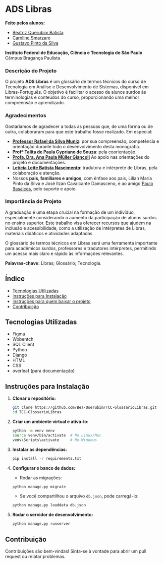 # ADS Libras

**Feito pelos alunos:**
- [Beatriz Querubim Batista](https://www.linkedin.com/in/beatriz-querubim-943840217/)
- [Caroline Smarzaro](https://www.linkedin.com/in/carolinesmarzaro/)
- [Gustavo Pinto da Silva]()

**Instituto Federal de Educação, Ciência e Tecnologia de São Paulo**  
Câmpus Bragança Paulista

### Descrição do Projeto

O projeto **ADS Libras** é um glossário de termos técnicos do curso de Tecnologia em Análise e Desenvolvimento de Sistemas, disponível em Libras-Português. O objetivo é facilitar o acesso de alunos surdos às terminologias e conteúdos do curso, proporcionando uma melhor compreensão e aprendizado.

### Agradecimentos

Gostaríamos de agradecer a todas as pessoas que, de uma forma ou de outra, colaboraram para que este trabalho fosse realizado. Em especial:

- [**Professor Rafael da Silva Muniz**](https://www.linkedin.com/in/rafael-muniz-57949456/): por sua compreensão, competência e orientação durante todo o desenvolvimento desta monografia.
- [**Profª Talita de Paula Cypriano de Souza**](https://www.linkedin.com/in/talita-cypriano/): pela coorientação.
- [**Profa. Dra. Ana Paula Müller Giancoli**](https://www.linkedin.com/in/ana-paula-müller-giancoli/) Ao apoio nas orientações do projeto e documentações. 
- [**Letícia Leite Batista Nascimento**](https://www.linkedin.com/in/leticia-leite-batista-nascimento-37896a323/): tradutora e intérprete de Libras, pela colaboração e atenção.
- Nossos **pais, familiares e amigos**, com ênfase aos pais, Lilian Maria Pinto da Silva e José Ilzan Cavalcante Damasceno, e ao amigo [Paulo Basalces](https://www.linkedin.com/in/basalces/), pelo suporte e apoio.

### Importância do Projeto

A graduação é uma etapa crucial na formação de um indivíduo, especialmente considerando o aumento da participação de alunos surdos no ensino superior. Este trabalho visa oferecer recursos que ajudem na inclusão e acessibilidade, como a utilização de intérpretes de Libras, materiais didáticos e atividades adaptadas.

O glossário de termos técnicos em Libras será uma ferramenta importante para acadêmicos surdos, professores e tradutores intérpretes, permitindo um acesso mais claro e rápido às informações relevantes.

**Palavras-chave:** Libras; Glossário; Tecnologia.

## Índice

- [Tecnologias Utilizadas](#tecnologias-utilizadas)
- [Instruções para Instalação](#instruções-para-instalação)
- [Instruções para quem baixar o projeto](#instruções-para-quem-baixar-o-projeto)
- [Contribuição](#contribuição)

## Tecnologias Utilizadas

- Figma
- Wobentch
- SQL Client
- Python
- Django
- HTML
- CSS
- overleaf (para documentação)

## Instruções para Instalação

1. **Clonar o repositório:**
    ```bash
    git clone https://github.com/Bea-Querubim/TCC-GlossarioLibras.git
    cd TCC-GlossarioLibras
    ```

2. **Criar um ambiente virtual e ativá-lo:**
    ```bash
    python -m venv venv
    source venv/bin/activate  # No Linux/Mac
    venv\Scripts\activate     # No Windows
    ```

3. **Instalar as dependências:**
    ```bash
    pip install -r requirements.txt
    ```

4. **Configurar o banco de dados:**
    - Rodar as migrações:
    ```bash
    python manage.py migrate
    ```

    - Se você compartilhou o arquivo `db.json`, pode carregá-lo:
    ```bash
    python manage.py loaddata db.json
    ```

5. **Rodar o servidor de desenvolvimento:**
    ```bash
    python manage.py runserver
    ```

## Contribuição

Contribuições são bem-vindas! Sinta-se à vontade para abrir um pull request ou relatar problemas.

